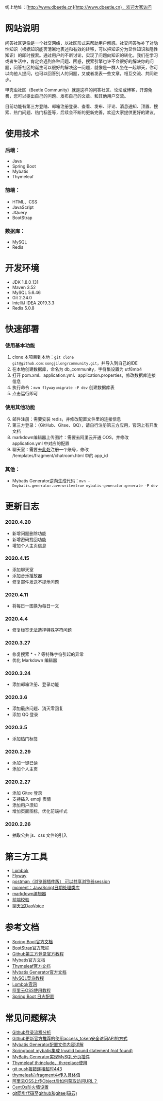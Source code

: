 线上地址：[http://www.dbeetle.cn](http://www.dbeetle.cn)，欢迎大家访问

# 网站说明

问答社区更像是一个社交网络，以社区形式来帮助用户解惑。社交问答弥补了对隐性知识（根据知识能否清晰地表述和有效的转移，可以把知识分为显性知识和隐性知识）的即时搜索。通过用户的不断讨论，实现了问题向知识的转化。我们在学习或者生活中，肯定会遇到各种问题、困惑，搜索引擎也许不会很好的解决你的问题，问答社区的诞生可以很好的解决这一问题，就像是一群人坐在一起聊天，你可以向他人提问，也可以回答别人的问题，又或者发表一些文章，相互交流、共同进步。

甲壳虫社区（Beetle Community）就是这样的问答社区、论坛或博客，开源免费，您可以提出自己的问题、发布自己的文章、和其他用户交流。

目前功能有第三方登陆、邮箱注册登录、查看、发布、评论、消息通知、顶置、搜索、热门问题、热门标签等，后续会不断的更新完善，欢迎大家提供更好的建议。

# 使用技术
### 后端：
- Java
- Spring Boot
- Mybatis
- Thymeleaf

### 前端：
- HTML、CSS
- JavaScript
- JQuery
- BootStrap

### 数据库：
- MySQL
- Redis

# 开发环境
- JDK 1.8.0_131
- Maven 3.52
- MySQL 5.6.46
- Git 2.24.0
- IntelliJ IDEA 2019.3.3
- Redis 5.0.8

# 快速部署
### 使用基本功能
1. clone 本项目到本地：`git clone git@github.com:songjilong/community.git`，并导入到自己的IDE
2. 在本地创建数据库，命名为 db_community，字符集设置为 utf8mb4
3. 打开 pom.xml、application.yml、application.properties，修改数据库连接信息
4. 执行命令：`mvn flyway:migrate -P dev` 创建数据库表
5. 点击运行即可

### 使用其他功能
6. 邮件注册：需要安装 redis，并修改配置文件里的连接信息
7. 第三方登录：（GitHub、Gitee、QQ），请自行注册第三方应用，官网上有开发文档
8. markdown编辑器上传图片：需要去阿里云开通 OOS，并修改 application.yml 中对应的配置
9. 聊天室：需要去[此处](http://dashboard.daovoice.io)注册一个账号，修改 /templates/fragment/chatroom.html 中的 app_id

### 其他：
- Mybatis Generator逆向生成代码：`mvn -Dmybatis.generator.overwrite=true mybatis-generator:generate -P dev`

# 更新日志

### 2020.4.20

- 新增问题删除功能
- 新增密码找回功能
- 增加个人主页信息

### 2020.4.15

- 添加聊天室
- 添加音乐播放器
- 修复邮件发送不提示问题

### 2020.4.11

- 将每日一图换为每日一文

### 2020.4.4

- 修复标签无法选择特殊字符问题

### 2020.3.27

- 修复搜索 *  +  ? 等特殊字符引起的异常
- 优化 Markdown 编辑器

### 2020.3.24

- 添加邮箱注册、登录功能

### 2020.3.6

- 添加最热问题、消灭零回复
- 添加 QQ 登录

### 2020.3.5

- 添加热门标签

### 2020.2.29

- 添加一键已读
- 添加个人主页

### 2020.2.27

- 添加 Gitee 登录
- 支持插入 emoji 表情
- 添加用户须知
- 增加页面图标，优化前端样式

### 2020.2.26

- 抽取公共 js、css 文件的引入

# 第三方工具
- [Lombok](https://projectlombok.org/)  
- [Flyway](https://flywaydb.org/)  
- [postman（浏览器插件版） 可以共享浏览器session](https://chrome.google.com/webstore/detail/tabbed-postman-rest-clien/coohjcphdfgbiolnekdpbcijmhambjff)  
- [moment：JavaScript日期处理类库](http://momentjs.cn/)  
- [markdown编辑器](https://pandao.github.io/editor.md/)  
- [前端校验](https://validator.niceue.com/)  
- [聊天室DaoVoice](http://dashboard.daovoice.io/)  

# 参考文档
- [Spring Boot官方文档](https://docs.spring.io/spring-boot/docs/2.2.4.RELEASE/reference/html/)  
- [BootStrap官方教程](https://v3.bootcss.com/components/)  
- [Github第三方登录官方教程](https://developer.github.com/apps/)  
- [Mybatis官方文档](https://mybatis.org/mybatis-3/zh/index.html)  
- [Thymeleaf官方文档](https://www.thymeleaf.org/doc/tutorials/3.0/usingthymeleaf.html)  
- [Mybatis Generator官方文档](http://mybatis.org/generator/)   
- [MySQL菜鸟教程](https://www.runoob.com/mysql/mysql-tutorial.html)  
- [Lombok官网](https://projectlombok.org/)   
- [阿里云OSS使用教程](https://help.aliyun.com/document_detail/31883.html?spm=5176.8466010.bucket.4.7c451450a0B80C)  
- [Spring Boot 日志配置](https://blog.csdn.net/Inke88/article/details/75007649)  

# 常见问题解决
- [Github登录流程分析](https://www.cnblogs.com/songjilong/p/12309552.html)  
- [Github更新官方推荐的使用access_token安全访问API的方式](https://blog.csdn.net/kuaileky/article/details/104217757)  
- [Mybatis Generator配置文件内容详解](https://www.jianshu.com/p/a8bfc14a3534)     
- [Springboot mybatis集成 Invalid bound statement (not found)](https://blog.csdn.net/qq_35981283/article/details/78590090)    
- [MyBatis Generator实现MySQL分页插件](https://blog.csdn.net/xiao__gui/article/details/51333693)    
- [Thymeleaf th:include、th:replace使用](https://blog.csdn.net/believe__sss/article/details/79992408)
- [git push报错连接超时443](https://gist.github.com/laispace/666dd7b27e9116faece6)    
- [thymeleaf向fragment中传入具体值](https://blog.csdn.net/u010999809/article/details/80724076)
- [阿里云OSS上传Object后如何获取访问URL？](https://www.alibabacloud.com/help/zh/doc-detail/39607.htm)
- [CentOs防火墙设置](https://support.huaweicloud.com/trouble-ecs/ecs_trouble_0402.html)
- [git同步代码至github和gitee(码云)](https://zhuanlan.zhihu.com/p/71163868)

